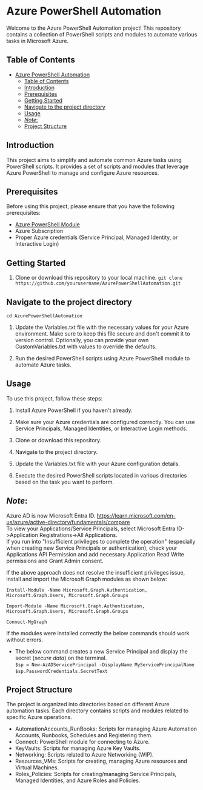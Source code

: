 # Azure PowerShell Automation

Welcome to the Azure PowerShell Automation project! This repository contains a collection of PowerShell scripts and modules to automate various tasks in Microsoft Azure.

## Table of Contents
  
- [Azure PowerShell Automation](#azure-powershell-automation)
  - [Table of Contents](#table-of-contents)
  - [Introduction](#introduction)
  - [Prerequisites](#prerequisites)
  - [Getting Started](#getting-started)
  - [Navigate to the project directory](#navigate-to-the-project-directory)
  - [Usage](#usage)
  - [*Note*:](#note)
  - [Project Structure](#project-structure)

## Introduction

This project aims to simplify and automate common Azure tasks using PowerShell scripts. It provides a set of scripts and modules that leverage Azure PowerShell to manage and configure Azure resources.

## Prerequisites

Before using this project, please ensure that you have the following prerequisites:

- [Azure PowerShell Module](https://docs.microsoft.com/en-us/powershell/azure/install-az-ps)
- Azure Subscription
- Proper Azure credentials (Service Principal, Managed Identity, or Interactive Login)

## Getting Started

1. Clone or download this repository to your local machine.
`git clone https://github.com/yourusername/AzurePowerShellAutomation.git`

## Navigate to the project directory
`cd AzurePowerShellAutomation`

1. Update the Variables.txt file with the necessary values for your Azure environment. Make sure to keep this file secure and don't commit it to version control. Optionally, you can provide your own CustomVariables.txt with values to override the defaults.

2. Run the desired PowerShell scripts using Azure PowerShell module to automate Azure tasks.

## Usage
To use this project, follow these steps:

1. Install Azure PowerShell if you haven't already.

2. Make sure your Azure credentials are configured correctly. You can use Service Principals, Managed Identities, or Interactive Login methods.

3. Clone or download this repository.

4. Navigate to the project directory.

5. Update the Variables.txt file with your Azure configuration details.

6. Execute the desired PowerShell scripts located in various directories based on the task you want to perform.

## *Note*:
Azure AD is now Microsoft Entra ID. https://learn.microsoft.com/en-us/azure/active-directory/fundamentals/compare  
To view your Applications/Service Principals, select Microsoft Entra ID->Application Registrations->All Applications.   
If you run into "Insufficient privileges to complete the operation" (especially when creating new Service Principals or authentication), check your Applications API Permission and add necessary Application Read Write permissions and Grant Admin consent.

If the above approach does not resolve the insufficient privileges issue, install and import the Microsoft Graph modules as shown below:   
```
Install-Module -Name Microsoft.Graph.Authentication, Microsoft.Graph.Users, Microsoft.Graph.Groups

Import-Module -Name Microsoft.Graph.Authentication, Microsoft.Graph.Users, Microsoft.Graph.Groups

Connect-MgGraph
```
If the modules were installed correctly the below commands should work without errors.   
- The below command creates a new Service Principal and display the secret (*secure data*) on the terminal.  
`$sp = New-AzADServicePrincipal -DisplayName MyServicePrincipalName`  
`$sp.PasswordCredentials.SecretText`


## Project Structure
The project is organized into directories based on different Azure automation tasks. Each directory contains scripts and modules related to specific Azure operations.

- AutomationAccounts_RunBooks: Scripts for managing Azure Automation Accounts, Runbooks, Schedules and Registering them.
- Connect: PowerShell module for connecting to Azure.
- KeyVaults: Scripts for managing Azure Key Vaults.
- Networking: Scripts related to Azure Networking (WIP).
- Resources_VMs: Scripts for creating, managing Azure resources and Virtual Machines.
- Roles_Policies: Scripts for creating/managing Service Principals, Managed Identities, and Azure Roles and Policies.